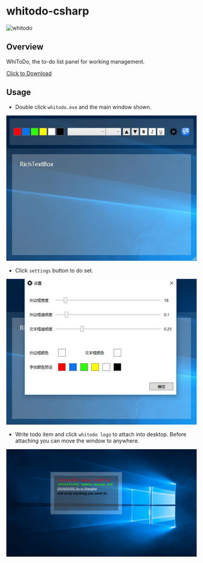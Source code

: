 # whitodo-csharp

![whitodo](imgs/whitodo.ico)

## Overview

WhiToDo, the to-do list panel for working management. 

[Click to Download](https://github.com/Gnekiah/whitodo-csharp/releases)

## Usage

- Double click `whitodo.exe` and the main window shown.

![](imgs/1.jpg)

- Click `settings` button to do set.

![](imgs/2.jpg)

- Write todo item and click `whitodo logo` to attach into desktop. Before attaching you can move the window to anywhere.

![](imgs/3.png)

